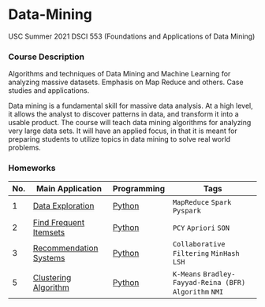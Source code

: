 # Data-Mining
USC Summer 2021 DSCI 553 (Foundations and Applications of Data Mining) 
### Course Description
Algorithms and techniques of Data Mining and Machine Learning for analyzing massive datasets. Emphasis on Map Reduce and others. Case studies and applications.

Data mining is a fundamental skill for massive data analysis. At a high level, it allows the analyst to discover patterns in data, and transform it into a usable product. The course will teach data mining algorithms for analyzing very large data sets. It will have an applied focus, in that it is meant for preparing students to utilize topics in data mining to solve real world problems.

### Homeworks

|No.|    Main Application    |Programming|Tags|
|---|------------------------|-----------|----|
|1|[Data Exploration](https://github.com/srish258/Data-Mining/tree/main/MapReduce_Implementation/dsci553_summer2021_assignment1.pdf)|[Python](https://github.com/srish258/Data-Mining/tree/main/MapReduce_Implementation)|`MapReduce` `Spark` `Pyspark`|
|2|[Find Frequent Itemsets](https://github.com/srish258/Data-Mining/tree/main/SON%20Implementation/dsci553_summer2021_assignment2.pdf)|[Python](https://github.com/srish258/Data-Mining/tree/main/SON%20Implementation)| `PCY` `Apriori` `SON`|
|3|[Recommendation Systems](https://github.com/srish258/Data-Mining/tree/main/Min-Hash%2C%20Locality%20%20Sensitive%20Hashing%2C%20and%20Recomendation%20System/DSCI553_summer_hw3.pdf)|[Python](https://github.com/srish258/Data-Mining/tree/main/Min-Hash%2C%20Locality%20%20Sensitive%20Hashing%2C%20and%20Recomendation%20System)|`Collaborative Filtering` `MinHash` `LSH`|
|5|[Clustering Algorithm](https://github.com/srish258/Data-Mining/tree/main/K-means%2C%20Bradley%20Fayyad%20Reina(BFR)/dsci553_summer2021_assignment4.pdf)|[Python](https://github.com/srish258/Data-Mining/tree/main/K-means%2C%20Bradley%20Fayyad%20Reina(BFR))|`K-Means` `Bradley-Fayyad-Reina (BFR) Algorithm` `NMI`|
